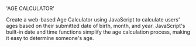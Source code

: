 'AGE CALCULATOR'

Create a web-based Age Calculator using JavaScript to calculate users' ages based on their submitted date of birth, month, and year.
JavaScript's built-in date and time functions simplify the age calculation process, making it easy to determine someone's age.

